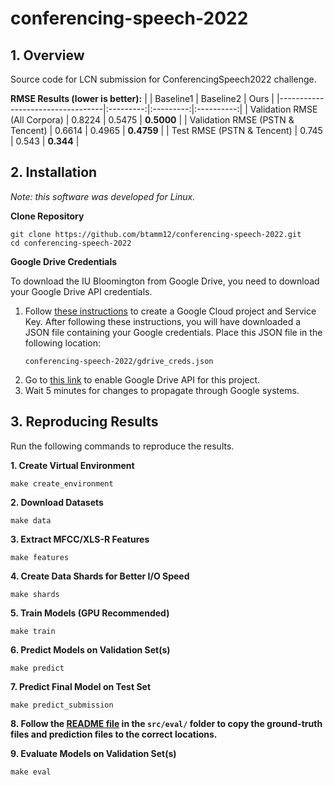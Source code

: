 # conferencing-speech-2022

## 1. Overview
Source code for LCN submission for ConferencingSpeech2022 challenge.

**RMSE Results (lower is better):**
|                                  | Baseline1 | Baseline2 |    Ours    |
|----------------------------------|:---------:|:---------:|:----------:|
| Validation RMSE (All Corpora)    |   0.8224  |   0.5475  | **0.5000** |
| Validation RMSE (PSTN & Tencent) |   0.6614  |   0.4965  | **0.4759** |
| Test RMSE (PSTN & Tencent)       |   0.745   |   0.543   |  **0.344** |


## 2. Installation
*Note: this software was developed for Linux.*

**Clone Repository**
```
git clone https://github.com/btamm12/conferencing-speech-2022.git
cd conferencing-speech-2022
```

**Google Drive Credentials**

To download the IU Bloomington from Google Drive, you need to download your
Google Drive API credentials.

1. Follow [these
   instructions](https://cloud.google.com/docs/authentication/getting-started#creating_a_service_account)
   to create a Google Cloud project and Service Key.
   After following these instructions, you will have downloaded a JSON file
   containing your Google credentials. Place this JSON file in the following
   location:
   ```
   conferencing-speech-2022/gdrive_creds.json
   ```
2. Go to [this
   link](https://console.developers.google.com/apis/library/drive.googleapis.com)
   to enable Google Drive API for this project.
3. Wait 5 minutes for changes to propagate through Google systems.

## 3. Reproducing Results

Run the following commands to reproduce the results.

**1. Create Virtual Environment**
```
make create_environment
```

**2. Download Datasets**
```
make data
```

**3. Extract MFCC/XLS-R Features**
```
make features
```

**4. Create Data Shards for Better I/O Speed**
```
make shards
```

**5. Train Models (GPU Recommended)**
```
make train
```

**6. Predict Models on Validation Set(s)**
```
make predict
```

**7. Predict Final Model on Test Set**
```
make predict_submission
```

**8. Follow the [README file](src/eval/README.md) in the `src/eval/` folder to copy
the ground-truth files and prediction files to the correct locations.**

**9. Evaluate Models on Validation Set(s)**
```
make eval
```
